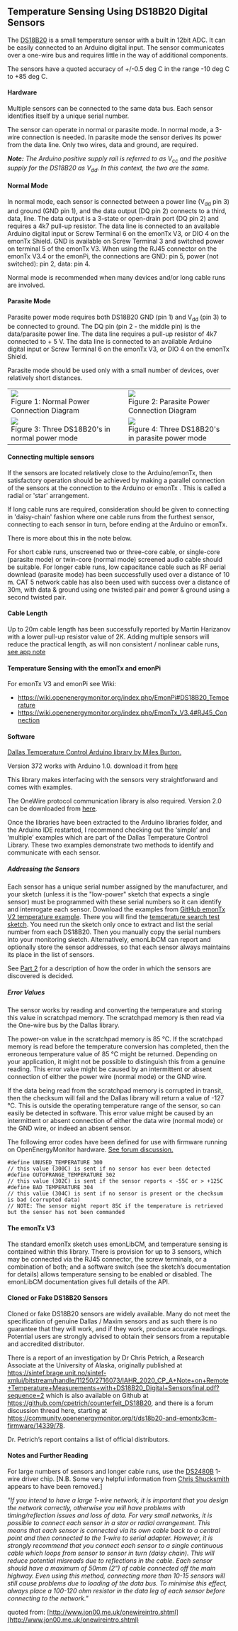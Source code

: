 ## Temperature Sensing Using DS18B20 Digital Sensors

The [DS18B20](https://datasheets.maximintegrated.com/en/ds/DS18B20.pdf) is a small temperature sensor with a built in 12bit ADC. It can be easily connected to an Arduino digital input. The sensor communicates over a one-wire bus and requires little in the way of additional components.

The sensors have a quoted accuracy of +/-0.5 deg C in the range -10 deg C to +85 deg C.

#### Hardware

Multiple sensors can be connected to the same data bus. Each sensor identifies itself by a unique serial number.

The sensor can operate in normal or parasite mode. In normal mode, a 3-wire connection is needed. In parasite mode the sensor derives its power from the data line. Only two wires, data and ground, are required.

<span style="font-style: italic">**Note:** The Arduino positive supply rail is referred to as V<sub>cc</sub> and the positive supply for the DS18B20 as V<sub>dd</sub>. In this context, the two are the same.</span>

#### Normal Mode

In normal mode, each sensor is connected between a power line (V<sub>dd</sub> pin 3) and ground (GND pin 1), and the data output (DQ pin 2) connects to a third, data, line. The data output is a 3-state or open-drain port (DQ pin 2) and requires a 4k7 pull-up resistor. The data line is connected to an available Arduino digital input or Screw Terminal 6 on the emonTx V3, or DIO 4 on the emonTx Shield. GND is available on Screw Terminal 3 and switched power on terminal 5 of the emonTx V3. When using the RJ45 connector on the emonTx V3.4 or the emonPi, the connections are GND: pin 5, power (not switched): pin 2, data: pin 4.

Normal mode is recommended when many devices and/or long cable runs are involved.

#### Parasite Mode

Parasite power mode requires both DS18B20 GND (pin 1) and V<sub>dd</sub> (pin 3) to be connected to ground. The DQ pin (pin 2 - the middle pin) is the data/parasite power line. The data line requires a pull-up resistor of 4k7 connected to + 5 V. The data line is connected to an available Arduino digital input or Screw Terminal 6 on the emonTx V3, or DIO 4 on the emonTx Shield.

Parasite mode should be used only with a small number of devices, over relatively short distances.

<table>
  <tbody>
    <tr>
      <td width="400px"><img src="files/normal-power-connection-diagram.png"><br>Figure 1: Normal Power Connection Diagram</td>
      <td width="350px"><img src="files/parasite-power-connection-diagram.png"><br>Figure 2: Parasite Power Connection Diagram</td>
    </tr>
    <tr>
      <td width="400px"><img src="files/temp-sensors-connection-diagram-3-wire.png"><br>Figure 3: Three DS18B20's in normal power mode</td>
      <td width="350px"><img src="files/temp-sensors-connection-diagram.png"><br>Figure 4: Three DS18B20's in parasite power mode</td>
    </tr>
  </tbody>
</table>

#### Connecting multiple sensors

If the sensors are located relatively close to the Arduino/emonTx, then satisfactory operation should be achieved by making a parallel connection of the sensors at the connection to the Arduino or emonTx . This is called a radial or 'star' arrangement.

If long cable runs are required, consideration should be given to connecting in 'daisy-chain' fashion where one cable runs from the furthest sensor, connecting to each sensor in turn, before ending at the Arduino or emonTx.

There is more about this in the note below.

For short cable runs, unscreened two or three-core cable, or single-core (parasite mode) or twin-core (normal mode) screened audio cable should be suitable. For longer cable runs, low capacitance cable such as RF aerial downlead (parasite mode) has been successfully used over a distance of 10 m. CAT 5 network cable has also been used with success over a distance of 30m, with data & ground using one twisted pair and power & ground using a second twisted pair.

#### Cable Length

Up to 20m cable length has been successfully reported by Martin Harizanov with a lower pull-up resistor value of 2K. Adding multiple sensors will reduce the practical length, as will non consistent / nonlinear cable runs, [see app note](https://www.maximintegrated.com/en/app-notes/index.mvp/id/148)

#### Temperature Sensing with the emonTx and emonPi

For emonTx V3 and emonPi see Wiki:

- https://wiki.openenergymonitor.org/index.php/EmonPi#DS18B20_Temperature
- https://wiki.openenergymonitor.org/index.php/EmonTx_V3.4#RJ45_Connection

#### Software

[Dallas Temperature Control Arduino library by Miles Burton.](http://milesburton.com/Dallas_Temperature_Control_Library#The_Library)

Version 372 works with Arduino 1.0\. download it from [here](http://download.milesburton.com/Arduino/MaximTemperature/)

This library makes interfacing with the sensors very straightforward and comes with examples.

The OneWire protocol communication library is also required. Version 2.0 can be downloaded from [here](http://www.pjrc.com/teensy/td_libs_OneWire.html).

Once the libraries have been extracted to the Arduino libraries folder, and the Arduino IDE restarted, I recommend checking out the ‘simple’ and ‘multiple’ examples which are part of the Dallas Temperature Control Library. These two examples demonstrate two methods to identify and communicate with each sensor.

##### Addressing the Sensors

Each sensor has a unique serial number assigned by the manufacturer, and your sketch (unless it is the "low-power" sketch that expects a single sensor) must be programmed with these serial numbers so it can identify and interrogate each sensor. Download the examples from [GitHub emonTx V2 temperature example](https://github.com/openenergymonitor/emontx2/tree/master/firmware/emonTx_temperature_examples). There you will find the [temperature search test sketch](https://github.com/openenergymonitor/emontx2/tree/master/firmware/emonTx_temperature_examples/temperature_search). You need run the sketch only once to extract and list the serial number from each DS18B20\. Then you manually copy the serial numbers into your monitoring sketch. Alternatively, emonLibCM can report and optionally store the sensor addresses, so that each sensor always maintains its place in the list of sensors.

See [Part 2](DS18B20-temperature-sensing-2) for a description of how the order in which the sensors are discovered is decided.

##### Error Values

The sensor works by reading and converting the temperature and storing this value in scratchpad memory. The scratchpad memory is then read via the One-wire bus by the Dallas library.

The power-on value in the scratchpad memory is 85 °C. If the scratchpad memory is read before the temperature conversion has completed, then the erroneous temperature value of 85 °C might be returned. Depending on your application, it might not be possible to distinguish this from a genuine reading. This error value might be caused by an intermittent or absent connection of either the power wire (normal mode) or the GND wire.

If the data being read from the scratchpad memory is corrupted in transit, then the checksum will fail and the Dallas library will return a value of -127 °C. This is outside the operating temperature range of the sensor, so can easily be detected in software. This error value might be caused by an intermittent or absent connection of either the data wire (normal mode) or the GND wire, or indeed an absent sensor.

The following error codes have been defined for use with firmware running on OpenEnergyMonitor hardware. [See forum discussion.](https://community.openenergymonitor.org/t/emonpi-temperature-measurement/6792/15)

```
#define UNUSED_TEMPERATURE 300
// this value (300C) is sent if no sensor has ever been detected
#define OUTOFRANGE_TEMPERATURE 302
// this value (302C) is sent if the sensor reports < -55C or > +125C
#define BAD_TEMPERATURE 304
// this value (304C) is sent if no sensor is present or the checksum is bad (corrupted data)
// NOTE: The sensor might report 85C if the temperature is retrieved but the sensor has not been commanded
```

#### The emonTx V3

The standard emonTx sketch uses emonLibCM, and temperature sensing is contained within this library. There is provision for up to 3 sensors, which may be connected via the RJ45 connector, the screw terminals, or a combination of both; and a software switch (see the sketch’s documentation for details) allows temperature sensing to be enabled or disabled. The emonLibCM documentation gives full details of the API.

#### Cloned or Fake DS18B20 Sensors

Cloned or fake DS18B20 sensors are widely available. Many do not meet the specification of genuine Dallas / Maxim sensors and as such there is no guarantee that they will work, and if they work, produce accurate readings. Potential users are strongly advised to obtain their sensors from a reputable and accredited distributor. 

There is a report of an investigation by Dr Chris Petrich, a Research Associate at the University of Alaska, originally published at https://sintef.brage.unit.no/sintef-xmlui/bitstream/handle/11250/2716073/IAHR_2020_CP_A+Note+on+Remote+Temperature+Measurements+with+DS18B20_Digital+Sensorsfinal.pdf?sequence=2 which is also available on Github at https://github.com/cpetrich/counterfeit_DS18B20, and there is a forum discussion thread here, starting at https://community.openenergymonitor.org/t/ds18b20-and-emontx3cm-firmware/14339/78.

Dr. Petrich’s report contains a list of official distributors. 

#### Notes and Further Reading

For large numbers of sensors and longer cable runs, use the [DS2480B](http://www.maxim-ic.com/datasheet/index.mvp/id/2923) 1-wire driver chip. [N.B. Some very helpful information from [ Chris Shucksmith](http://twitter.com/#!/shuckc) appears to have been removed.]

_"If you intend to have a large 1-wire network, it is important that you design the network correctly, otherwise you will have problems with timing/reflection issues and loss of data. For very small networks, it is possible to connect each sensor in a star or radial arrangement. This means that each sensor is connected via its own cable back to a central point and then connected to the 1-wire to serial adapter. However, it is strongly recommend that you connect each sensor to a single continuous cable which loops from sensor to sensor in turn (daisy chain). This will reduce potential misreads due to reflections in the cable. Each sensor should have a maximum of 50mm (2") of cable connected off the main highway. Even using this method, connecting more than 10-15 sensors will still cause problems due to loading of the data bus. To minimise this effect, always place a 100-120 ohm resistor in the data leg of each sensor before connecting to the network."_

quoted from: [http://www.jon00.me.uk/onewireintro.shtml](http://www.jon00.me.uk/onewireintro.shtml)
